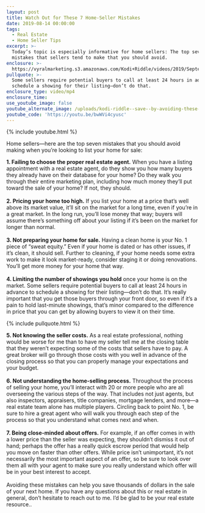 ```yaml
---
layout: post
title: Watch Out for These 7 Home-Seller Mistakes
date: 2019-08-14 00:00:00
tags:
  - Real Estate
  - Home Seller Tips
excerpt: >-
  Today’s topic is especially informative for home sellers: The top seven
  mistakes that sellers tend to make that you should avoid.
enclosure: >-
  https://vyralmarketing.s3.amazonaws.com/Kodi+Riddle/videos/2019/September/Watch+Out+for+These+7+Home-Seller+Mistakes+(1).mp4
pullquote: >-
  Some sellers require potential buyers to call at least 24 hours in advance to
  schedule a showing for their listing—don’t do that.
enclosure_type: video/mp4
enclosure_time:
use_youtube_image: false
youtube_alternate_image: /uploads/kodi-riddle--save--by-avoiding-these-7-mistakes-2-youtube.jpg
youtube_code: 'https://youtu.be/bwWVi4cyusc'
---
```


{% include youtube.html %}

Home sellers—here are the top seven mistakes that you should avoid making when you’re looking to list your home for sale:

**1\. Failing to choose the proper real estate agent.** When you have a listing appointment with a real estate agent, do they show you how many buyers they already have on their database for your home? Do they walk you through their entire marketing plan, including how much money they’ll put toward the sale of your home? If not, they should.&nbsp;<br><br>**2\. Pricing your home too high.** If you list your home at a price that’s well above its market value, it’ll sit on the market for a long time, even if you’re in a great market. In the long run, you’ll lose money that way; buyers will assume there’s something off about your listing if it’s been on the market for longer than normal.<br><br>**3\. Not preparing your home for sale.** Having a clean home is your No. 1 piece of “sweat equity.” Even if your home is dated or has other issues, if it’s clean, it should sell. Further to cleaning, if your home needs some extra work to make it look market-ready, consider staging it or doing renovations. You’ll get more money for your home that way.<br><br>**4\. Limiting the number of showings you hold** once your home is on the market. Some sellers require potential buyers to call at least 24 hours in advance to schedule a showing for their listing—don’t do that. It’s really important that you get those buyers through your front door, so even if it’s a pain to hold last-minute showings, that’s minor compared to the difference in price that you can get by allowing buyers to view it on their time.

{% include pullquote.html %}

**5\. Not knowing the seller costs.** As a real estate professional, nothing would be worse for me than to have my seller tell me at the closing table that they weren’t expecting some of the costs that sellers have to pay. A great broker will go through those costs with you well in advance of the closing process so that you can properly manage your expectations and your budget.<br><br>**6\. Not understanding the home-selling process.** Throughout the process of selling your home, you’ll interact with 20 or more people who are all overseeing the various steps of the way. That includes not just agents, but also inspectors, appraisers, title companies, mortgage lenders, and more—a real estate team alone has multiple players. Circling back to point No. 1, be sure to hire a great agent who will walk you through each step of the process so that you understand what comes next and when.<br><br>**7\. Being close-minded about offers.** For example, if an offer comes in with a lower price than the seller was expecting, they shouldn’t dismiss it out of hand; perhaps the offer has a really quick escrow period that would help you move on faster than other offers. While price isn’t unimportant, it’s not necessarily the most important aspect of an offer, so be sure to look over them all with your agent to make sure you really understand which offer will be in your best interest to accept.<br><br>Avoiding these mistakes can help you save thousands of dollars in the sale of your next home. If you have any questions about this or real estate in general, don’t hesitate to reach out to me. I’d be glad to be your real estate resource..<br>&nbsp;
